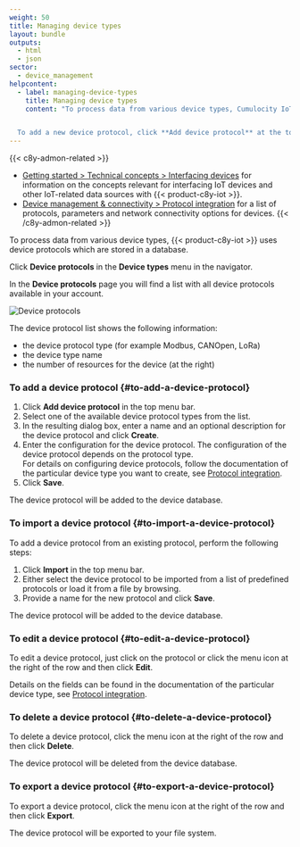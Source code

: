 ```yaml
---
weight: 50
title: Managing device types
layout: bundle
outputs:
  - html
  - json
sector:
  - device_management
helpcontent:
  - label: managing-device-types
    title: Managing device types
    content: "To process data from various device types, Cumulocity IoT uses device protocols. Each device protocol is configured for a particular device protocol type (for example Modbus, LoRa, LWM2M).


  To add a new device protocol, click **Add device protocol** at the top right, select a device protocol type and configure it following the instructions for the particular type in *Protocol integration* in the user documentation."
---
```


{{< c8y-admon-related >}}
* [Getting started > Technical concepts > Interfacing devices](/concepts/interfacing-devices/) for information on the concepts relevant for interfacing IoT devices and other IoT-related data sources with {{< product-c8y-iot >}}.
* [Device management & connectivity > Protocol integration](/protocol-integration/) for a list of protocols, parameters and network connectivity options for devices.
{{< /c8y-admon-related >}}

To process data from various device types, {{< product-c8y-iot >}} uses device protocols which are stored in a database.

Click **Device protocols** in the **Device types** menu in the navigator.

In the **Device protocols** page you will find a list with all device protocols available in your account.

![Device protocols](/images/users-guide/DeviceManagement/devmgmt-device-protocols.png)

The device protocol list shows the following information:

* the device protocol type (for example Modbus, CANOpen, LoRa)
* the device type name
* the number of resources for the device (at the right)

### To add a device protocol {#to-add-a-device-protocol}

1. Click **Add device protocol** in the top menu bar.
2. Select one of the available device protocol types from the list.
3. In the resulting dialog box, enter a name and an optional description for the device protocol and click **Create**.
4. Enter the configuration for the device protocol. The configuration of the device protocol depends on the protocol type. <br>
For details on configuring device protocols, follow the documentation of the particular device type you want to create, see [Protocol integration](/protocol-integration/).
5. Click **Save**.

The device protocol will be added to the device database.

### To import a device protocol {#to-import-a-device-protocol}

To add a device protocol from an existing protocol, perform the following steps:

1. Click **Import** in the top menu bar.
2. Either select the device protocol to be imported from a list of predefined protocols or load it from a file by browsing.
3. Provide a name for the new protocol and click **Save**.

The device protocol will be added to the device database.

### To edit a device protocol {#to-edit-a-device-protocol}

To edit a device protocol, just click on the protocol or click the menu icon <i class="dlt-c8y-icon-menu-vertical text-muted icon-20"></i> at the right of the row and then click **Edit**.

Details on the fields can be found in the documentation of the particular device type, see [Protocol integration](/protocol-integration/).

### To delete a device protocol {#to-delete-a-device-protocol}

To delete a device protocol, click the menu icon <i class="dlt-c8y-icon-menu-vertical text-muted icon-20"></i> at the right of the row and then click **Delete**.

The device protocol will be deleted from the device database.

### To export a device protocol {#to-export-a-device-protocol}

To export a device protocol, click the menu icon <i class="dlt-c8y-icon-menu-vertical text-muted icon-20"></i> at the right of the row and then click **Export**.

The device protocol will be exported to your file system.
